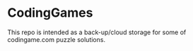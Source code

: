 # CodingGames

This repo is intended as a back-up/cloud storage for some of codingame.com puzzle solutions.
